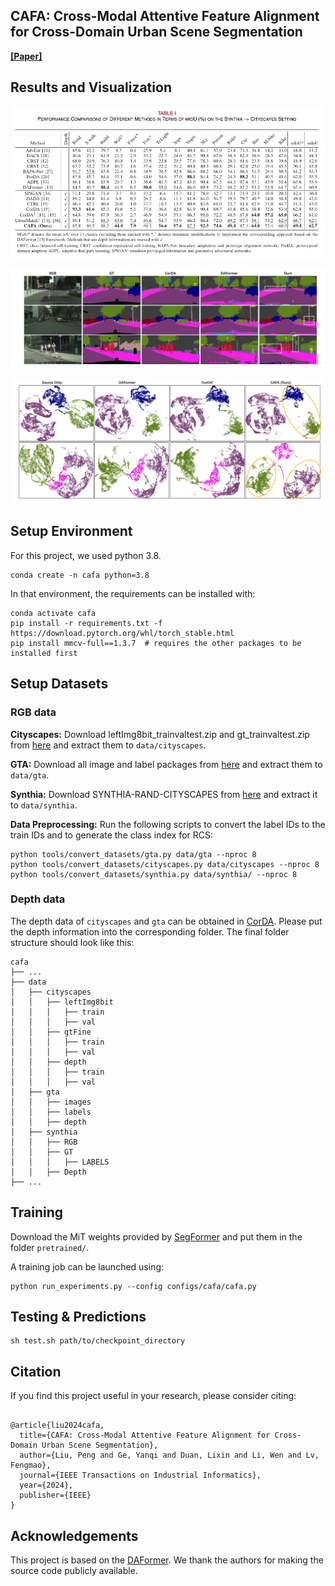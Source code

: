 ## CAFA: Cross-Modal Attentive Feature Alignment for Cross-Domain Urban Scene Segmentation

**[[Paper]](https://ieeexplore.ieee.org/document/10599537)**

## Results and Visualization

![syn-to-cityscapes](imgs/image.png) 

![vis](imgs/image-1.png) 

![vis-feature](imgs/image-2.png) 

## Setup Environment

For this project, we used python 3.8.

```shell
conda create -n cafa python=3.8
```

In that environment, the requirements can be installed with:

```shell
conda activate cafa
pip install -r requirements.txt -f https://download.pytorch.org/whl/torch_stable.html
pip install mmcv-full==1.3.7  # requires the other packages to be installed first
```

## Setup Datasets 

### RGB data

**Cityscapes:** Download leftImg8bit_trainvaltest.zip and
gt_trainvaltest.zip from [here](https://www.cityscapes-dataset.com/downloads/)
and extract them to `data/cityscapes`.

**GTA:** Download all image and label packages from
[here](https://download.visinf.tu-darmstadt.de/data/from_games/) and extract
them to `data/gta`.

**Synthia:** Download SYNTHIA-RAND-CITYSCAPES from
[here](http://synthia-dataset.net/downloads/) and extract it to `data/synthia`.

**Data Preprocessing:** Run the following scripts to convert the label IDs to the
train IDs and to generate the class index for RCS:

```shell
python tools/convert_datasets/gta.py data/gta --nproc 8
python tools/convert_datasets/cityscapes.py data/cityscapes --nproc 8
python tools/convert_datasets/synthia.py data/synthia/ --nproc 8
```

### Depth data

The depth data of `cityscapes` and `gta` can be obtained in [CorDA](https://github.com/qinenergy/corda). Please put the depth information into the corresponding folder.
The final folder structure should look like this:

```none
cafa
├── ...
├── data
│   ├── cityscapes
│   │   ├── leftImg8bit
│   │   │   ├── train
│   │   │   ├── val
│   │   ├── gtFine
│   │   │   ├── train
│   │   │   ├── val
│   │   ├── depth
│   │   │   ├── train
│   │   │   ├── val
│   ├── gta
│   │   ├── images
│   │   ├── labels
│   │   ├── depth
│   ├── synthia
│   │   ├── RGB
│   │   ├── GT
│   │   │   ├── LABELS
│   │   ├── Depth
├── ...
```


## Training
Download the MiT weights provided by [SegFormer](https://github.com/NVlabs/SegFormer?tab=readme-ov-file#training) and put them in the folder `pretrained/`.

A training job can be launched using:

```shell
python run_experiments.py --config configs/cafa/cafa.py
```

## Testing & Predictions

```shell
sh test.sh path/to/checkpoint_directory
```

## Citation

If you find this project useful in your research, please consider citing:

```

@article{liu2024cafa,
  title={CAFA: Cross-Modal Attentive Feature Alignment for Cross-Domain Urban Scene Segmentation},
  author={Liu, Peng and Ge, Yanqi and Duan, Lixin and Li, Wen and Lv, Fengmao},
  journal={IEEE Transactions on Industrial Informatics},
  year={2024},
  publisher={IEEE}
}
```


## Acknowledgements

This project is based on the [DAFormer](https://github.com/lhoyer/DAFormer). We thank the
authors for making the source code publicly available.
